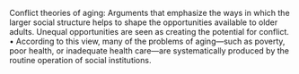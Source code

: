 Conflict theories of aging: Arguments that emphasize the ways in which the larger social structure helps to shape the opportunities available to older adults. Unequal opportunities are seen as creating the potential for conflict. • According to this view, many of the problems of aging—such as poverty, poor health, or inadequate health care—are systematically produced by the routine operation of social institutions.